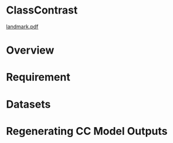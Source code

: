 # ClassContrast
[landmark.pdf](https://github.com/class-contrast/NodeClassification/files/14189998/landmark.pdf)

# Overview
# Requirement
# Datasets
# Regenerating CC Model Outputs
